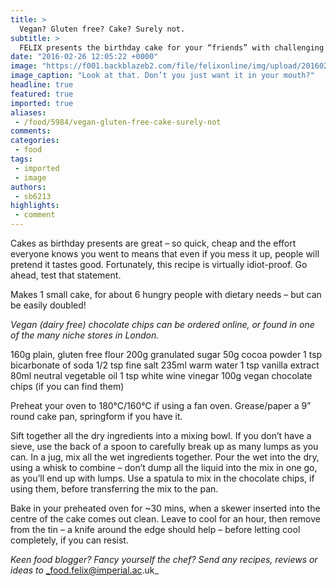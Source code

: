 ```yaml
---
title: >
  Vegan? Gluten free? Cake? Surely not.
subtitle: >
  FELIX presents the birthday cake for your “friends” with challenging needs
date: "2016-02-26 12:05:22 +0000"
image: "https://f001.backblazeb2.com/file/felixonline/img/upload/201602261204-felix-IMG_3429.jpg"
image_caption: "Look at that. Don’t you just want it in your mouth?"
headline: true
featured: true
imported: true
aliases:
 - /food/5984/vegan-gluten-free-cake-surely-not
comments:
categories:
 - food
tags:
 - imported
 - image
authors:
 - sb6213
highlights:
 - comment
---
```


Cakes as birthday presents are great – so quick, cheap and the effort everyone knows you went to means that even if you mess it up, people will pretend it tastes good. Fortunately, this recipe is virtually idiot-proof. Go ahead, test that statement.

Makes 1 small cake, for about 6 hungry people with dietary needs – but can be easily doubled!

_Vegan (dairy free) chocolate chips can be ordered online, or found in one of the many niche stores in London._

160g plain, gluten free flour
200g granulated sugar
50g cocoa powder
1 tsp bicarbonate of soda
1/2 tsp fine salt
235ml warm water
1 tsp vanilla extract
80ml neutral vegetable oil
1 tsp white wine vinegar
100g vegan chocolate chips
(if you can find them)

Preheat your oven to 180°C/160°C if using a fan oven. Grease/paper a 9” round cake pan, springform if you have it.

Sift together all the dry ingredients into a mixing bowl. If you don’t have a sieve, use the back of a spoon to carefully break up as many lumps as you can. In a jug, mix all the wet ingredients together. Pour the wet into the dry, using a whisk to combine – don’t dump all the liquid into the mix in one go, as you’ll end up with lumps. Use a spatula to mix in the chocolate chips, if using them, before transferring the mix to the pan.

Bake in your preheated oven for ~30 mins, when a skewer inserted into the centre of the cake comes out clean. Leave to cool for an hour, then remove from the tin – a knife around the edge should help – before letting cool completely, if you can resist.

_Keen food blogger? Fancy yourself the chef? Send any recipes, reviews or ideas to_ _food.felix@imperial.ac.uk_
